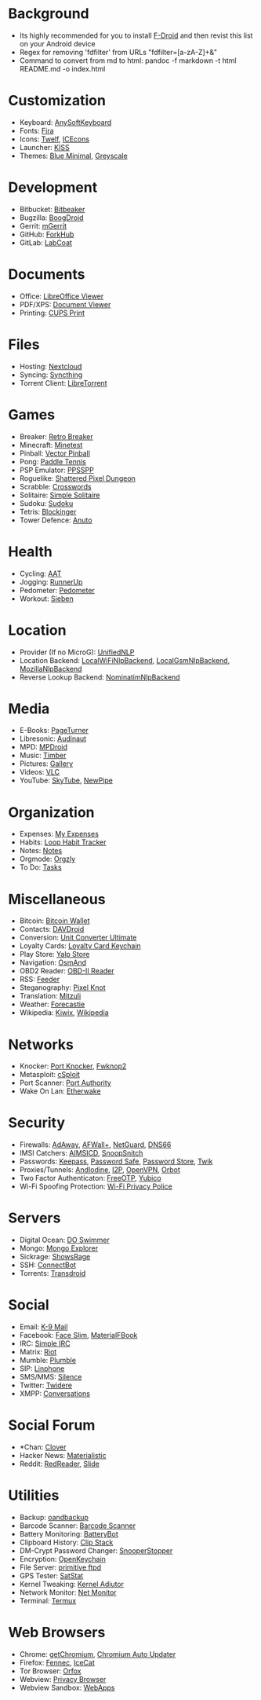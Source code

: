 # Background

* Its highly recommended for you to install [F-Droid](https://f-droid.org/repository/browse/?fdid=org.fdroid.fdroid) and then revist this list on your Android device
* Regex for removing 'fdfilter' from URLs "fdfilter=[a-zA-Z]+&"
* Command to convert from md to html: pandoc -f markdown -t html README.md -o index.html

# Customization
* Keyboard: [AnySoftKeyboard](https://f-droid.org/repository/browse/?fdid=com.menny.android.anysoftkeyboard)
* Fonts: [Fira](https://f-droid.org/repository/browse/?fdid=org.mmk2410.cyngn.theme.fira)
* Icons: [Twelf](https://f-droid.org/repository/browse/?fdid=org.twelf.cmtheme), [ICEcons](https://f-droid.org/repository/browse/?fdid=ovh.ice.icecons)
* Launcher: [KISS](https://f-droid.org/repository/browse/?fdid=fr.neamar.kiss)
* Themes: [Blue Minimal](https://f-droid.org/repository/browse/?fdid=de.baumann.thema), [Greyscale](https://f-droid.org/repository/browse/?fdid=it.lucci.cm.greyscaletheme)

# Development
* Bitbucket: [Bitbeaker](https://f-droid.org/repository/browse/?fdid=com.saibotd.bitbeaker)
* Bugzilla: [BoogDroid](https://f-droid.org/repository/browse/?fdid=me.johnmh.boogdroid)
* Gerrit: [mGerrit](https://f-droid.org/repository/browse/?fdid=com.jbirdvegas.mgerrit)
* GitHub: [ForkHub](https://f-droid.org/repository/browse/?fdid=jp.forkhub)
* GitLab: [LabCoat](https://f-droid.org/repository/browse/?fdid=com.commit451.gitlab)

# Documents
* Office: [LibreOffice Viewer](https://f-droid.org/repository/browse/?fdid=org.documentfoundation.libreoffice)
* PDF/XPS: [Document Viewer](https://f-droid.org/repository/browse/?fdid=org.sufficientlysecure.viewer) 
* Printing: [CUPS Print](https://f-droid.org/repository/browse/?fdid=io.github.benoitduffez.cupsprint)

# Files
* Hosting: [Nextcloud](https://f-droid.org/repository/browse/?fdid=com.nextcloud.android.beta)
* Syncing: [Syncthing](https://f-droid.org/repository/browse/?fdid=com.nutomic.syncthingandroid)
* Torrent Client: [LibreTorrent](https://f-droid.org/repository/browse/?fdid=org.proninyaroslav.libretorrent)

# Games
* Breaker: [Retro Breaker](https://f-droid.org/repository/browse/?fdid=br.usp.ime.retrobreaker)
* Minecraft: [Minetest](https://f-droid.org/repository/browse/?fdid=net.minetest.minetest)
* Pinball: [Vector Pinball](https://f-droid.org/repository/browse/?fdid=com.dozingcatsoftware.bouncy)
* Pong: [Paddle Tennis](https://f-droid.org/repository/browse/?fdid=com.rogerbassonsrenart.paddletennis)
* PSP Emulator: [PPSSPP](https://f-droid.org/repository/browse/?fdid=org.ppsspp.ppsspp)
* Roguelike: [Shattered Pixel Dungeon](https://f-droid.org/repository/browse/?fdid=com.shatteredpixel.shatteredpixeldungeon)
* Scrabble: [Crosswords](https://f-droid.org/repository/browse/?fdid=org.eehouse.android.xw4)
* Solitaire: [Simple Solitaire](https://f-droid.org/repository/browse/?fdid=de.tobiasbielefeld.solitaire)
* Sudoku: [Sudoku](https://f-droid.org/repository/browse/?fdid=org.secuso.privacyfriendlysudoku)
* Tetris: [Blockinger](https://f-droid.org/repository/browse/?fdid=org.blockinger.game)
* Tower Defence: [Anuto](https://f-droid.org/repository/browse?fdid=ch.logixisland.anuto)

# Health
* Cycling: [AAT](https://f-droid.org/repository/browse?fdid=ch.bailu.aat)
* Jogging: [RunnerUp](https://f-droid.org/repository/browse?fdid=org.runnerup)
* Pedometer: [Pedometer](https://f-droid.org/repository/browse?fdid=org.secuso.privacyfriendlyactivitytracker)
* Workout: [Sieben](https://f-droid.org/repository/browse?fdid=de.baumann.sieben)

# Location
* Provider (If no MicroG): [UnifiedNLP](https://f-droid.org/repository/browse/?fdid=org.microg.nlp)
* Location Backend: [LocalWiFiNlpBackend](https://f-droid.org/repository/browse/?fdid=org.fitchfamily.android.wifi_backend), [LocalGsmNlpBackend](https://f-droid.org/repository/browse/?fdid=org.fitchfamily.android.gsmlocation), [MozillaNlpBackend](https://f-droid.org/repository/browse/?fdid=org.microg.nlp.backend.ichnaea)
* Reverse Lookup Backend: [NominatimNlpBackend](https://f-droid.org/repository/browse/?fdid=org.microg.nlp.backend.nominatim)

# Media
* E-Books: [PageTurner](https://f-droid.org/repository/browse/?fdid=net.nightwhistler.pageturner)
* Libresonic: [Audinaut](https://f-droid.org/repository/browse/?fdid=net.nullsum.audinaut)
* MPD: [MPDroid](https://f-droid.org/repository/browse/?fdid=com.namelessdev.mpdroid)
* Music: [Timber](https://f-droid.org/repository/browse/?fdid=naman14.timber)
* Pictures: [Gallery](https://f-droid.org/repository/browse/?fdid=com.simplemobiletools.gallery)
* Videos: [VLC](https://f-droid.org/repository/browse/?fdid=org.videolan.vlc)
* YouTube: [SkyTube](https://f-droid.org/repository/browse/?fdid=free.rm.skytube.oss), [NewPipe](https://f-droid.org/repository/browse/?fdid=org.schabi.newpipe)

# Organization
* Expenses: [My Expenses](https://f-droid.org/repository/browse/?fdid=org.totschnig.myexpenses)
* Habits: [Loop Habit Tracker](https://f-droid.org/repository/browse/?fdid=org.isoron.uhabits)
* Notes: [Notes](https://f-droid.org/repository/browse/?fdid=org.secuso.privacyfriendlynotes)
* Orgmode: [Orgzly](https://f-droid.org/repository/browse/?fdid=com.orgzly)
* To Do: [Tasks](https://f-droid.org/repository/browse/?fdid=org.tasks)

# Miscellaneous
* Bitcoin: [Bitcoin Wallet](https://f-droid.org/repository/browse/?fdid=de.schildbach.wallet)
* Contacts: [DAVDroid](https://f-droid.org/repository/browse/?fdid=at.bitfire.davdroid)
* Conversion: [Unit Converter Ultimate](https://f-droid.org/repository/browse/?fdid=com.physphil.android.unitconverterultimate)
* Loyalty Cards: [Loyalty Card Keychain](https://f-droid.org/repository/browse/?fdid=protect.card_locker)
* Play Store: [Yalp Store](https://f-droid.org/repository/browse/?fdid=com.github.yeriomin.yalpstore)
* Navigation: [OsmAnd](https://f-droid.org/repository/browse/?fdid=net.osmand.plus)
* OBD2 Reader: [OBD-II Reader](https://f-droid.org/repository/browse/?fdid=com.github.pires.obd.reader)
* RSS: [Feeder](https://f-droid.org/repository/browse/?fdid=com.nononsenseapps.feeder)
* Steganography: [Pixel Knot](https://f-droid.org/repository/browse/?fdid=info.guardianproject.pixelknot)
* Translation: [Mitzuli](https://f-droid.org/repository/browse/?fdid=com.mitzuli)
* Weather: [Forecastie](https://f-droid.org/repository/browse/?fdid=cz.martykan.forecastie)
* Wikipedia: [Kiwix](https://f-droid.org/repository/browse/?fdid=org.kiwix.kiwixmobile), [Wikipedia](https://f-droid.org/repository/browse/?fdid=org.wikipedia)

# Networks
* Knocker: [Port Knocker](https://f-droid.org/repository/browse/?fdid=com.xargsgrep.portknocker), [Fwknop2](https://f-droid.org/repository/browse/?fdid=org.cipherdyne.fwknop2)
* Metasploit: [cSploit](https://f-droid.org/repository/browse/?ffdid=org.csploit.android)
* Port Scanner: [Port Authority](https://f-droid.org/repository/browse/?fdid=com.aaronjwood.portauthority)
* Wake On Lan: [Etherwake](https://f-droid.org/repository/browse/?fdid=org.schabi.etherwake)

# Security
* Firewalls: [AdAway](https://f-droid.org/repository/browse/?fdid=org.adaway), [AFWall+](https://f-droid.org/repository/browse/?fdid=dev.ukanth.ufirewall), [NetGuard](https://f-droid.org/repository/browse/?fdid=eu.faircode.netguard), [DNS66](https://f-droid.org/repository/browse/?fdid=org.jak_linux.dns66)
* IMSI Catchers: [AIMSICD](https://f-droid.org/repository/browse/?fdid=com.SecUpwN.AIMSICD), [SnoopSnitch](https://f-droid.org/repository/browse/?fdid=de.srlabs.snoopsnitch)
* Passwords: [Keepass](https://f-droid.org/repository/browse/?fdid=com.android.keepass), [Password Safe](https://f-droid.org/repository/browse/?fdid=com.jefftharris.passwdsafe), [Password Store](https://f-droid.org/repository/browse/?fdid=com.zeapo.pwdstore), [Twik](https://f-droid.org/repository/browse/?fdid=com.reddyetwo.hashmypass.app)
* Proxies/Tunnels: [AndIodine](https://f-droid.org/repository/browse/?fdid=org.xapek.andiodine), [I2P](https://f-droid.org/repository/browse/?fdid=net.i2p.android.router), [OpenVPN](https://f-droid.org/repository/browse/?fdid=de.blinkt.openvpn), [Orbot](https://f-droid.org/repository/browse/?fdid=org.torproject.android)
* Two Factor Authenticaton: [FreeOTP](https://f-droid.org/repository/browse/?fdid=org.fedorahosted.freeotp), [Yubico](https://f-droid.org/repository/browse/?fdid=com.yubico.yubioath)
* Wi-Fi Spoofing Protection: [Wi-Fi Privacy Police](https://f-droid.org/repository/browse/?fdid=be.uhasselt.privacypolice)

# Servers
* Digital Ocean: [DO Swimmer](https://f-droid.org/repository/browse/?fdid=com.yassirh.digitalocean)
* Mongo: [Mongo Explorer](https://f-droid.org/repository/browse/?fdid=com.innodroid.mongobrowser)
* Sickrage: [ShowsRage](https://f-droid.org/repository/browse/?fdid=com.mgaetan89.showsrage)
* SSH: [ConnectBot](https://f-droid.org/repository/browse/?fdid=org.connectbot)
* Torrents: [Transdroid](https://f-droid.org/repository/browse/?fdid=org.transdroid.full)

# Social
* Email: [K-9 Mail](https://f-droid.org/repository/browse/?fdid=com.fsck.k9)
* Facebook: [Face Slim](https://f-droid.org/repository/browse/?fdid=org.indywidualni.fblite), [MaterialFBook](https://f-droid.org/repository/browse/?fdid=me.zeeroooo.materialfb)
* IRC: [Simple IRC](https://f-droid.org/repository/browse/?fdid=tk.jordynsmediagroup.simpleirc.fdroid)
* Matrix: [Riot](https://f-droid.org/repository/browse/?fdid=im.vector.alpha)
* Mumble: [Plumble](https://f-droid.org/repository/browse/?fdid=com.morlunk.mumbleclient)
* SIP: [Linphone](https://f-droid.org/repository/browse/?fdid=org.linphone)
* SMS/MMS: [Silence](https://f-droid.org/repository/browse/?fdid=org.smssecure.smssecure)
* Twitter: [Twidere](https://f-droid.org/repository/browse/?fdid=org.mariotaku.twidere)
* XMPP: [Conversations](https://f-droid.org/repository/browse/?fdid=eu.siacs.conversations)

# Social Forum
* *Chan: [Clover](https://f-droid.org/repository/browse/?fdid=org.floens.chan)
* Hacker News: [Materialistic](https://f-droid.org/repository/browse/?fdid=io.github.hidroh.materialistic)
* Reddit: [RedReader](https://f-droid.org/repository/browse/?fdid=org.quantumbadger.redreader), [Slide](https://f-droid.org/repository/browse/?fdid=me.ccrama.redditslide)

# Utilities
* Backup: [oandbackup](https://f-droid.org/repository/browse/?fdid=dk.jens.backup)
* Barcode Scanner: [Barcode Scanner](https://f-droid.org/repository/browse/?fdid=com.google.zxing.client.android)
* Battery Monitoring: [BatteryBot](https://f-droid.org/repository/browse/?fdid=com.darshancomputing.BatteryIndicatorPro)
* Clipboard History: [Clip Stack](https://f-droid.org/repository/browse/?fdid=com.catchingnow.tinyclipboardmanager)
* DM-Crypt Password Changer: [SnooperStopper](https://f-droid.org/repository/browse/?fdid=cz.eutopia.snooperstopper)
* Encryption: [OpenKeychain](https://f-droid.org/repository/browse/?fdid=org.sufficientlysecure.keychain)
* File Server: [primitive ftpd](https://f-droid.org/repository/browse/?fdid=org.primftpd)
* GPS Tester: [SatStat](https://f-droid.org/repository/browse/?fdid=com.vonglasow.michael.satstat)
* Kernel Tweaking: [Kernel Adiutor](https://f-droid.org/repository/browse/?fdid=com.grarak.kerneladiutor)
* Network Monitor: [Net Monitor](https://f-droid.org/repository/browse/?fdid=org.secuso.privacyfriendlynetmonitor)
* Terminal: [Termux](https://f-droid.org/repository/browse/?fdid=com.termux)

# Web Browsers
* Chrome: [getChromium](https://f-droid.org/repository/browse/?fdid=com.anddevw.getchromium), [Chromium Auto Updater](https://f-droid.org/repository/browse/?fdid=com.dosse.chromiumautoupdater)
* Firefox: [Fennec](https://f-droid.org/repository/browse/?fdid=org.mozilla.fennec_fdroid), [IceCat](https://f-droid.org/repository/browse/?fdid=org.gnu.icecat)
* Tor Browser: [Orfox](https://f-droid.org/repository/browse/?fdid=info.guardianproject.orfox)
* Webview: [Privacy Browser](https://f-droid.org/repository/browse/?fdid=com.stoutner.privacybrowser.standard)
* Webview Sandbox: [WebApps](https://f-droid.org/repository/browse/?fdid=com.tobykurien.webapps)
